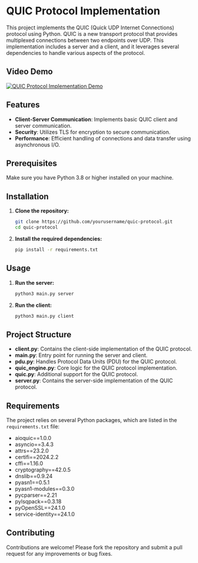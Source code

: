 # QUIC Protocol Implementation

This project implements the QUIC (Quick UDP Internet Connections) protocol using Python. QUIC is a new transport protocol that provides multiplexed connections between two endpoints over UDP. This implementation includes a server and a client, and it leverages several dependencies to handle various aspects of the protocol.

## Video Demo

[![QUIC Protocol Implementation Demo](https://github.com/PrayujaTeli/Chat-Protocol/blob/main/thumbnail.jpg)](https://github.com/PrayujaTeli/Chat-Protocol/blob/4523948198f324e230133fe646b15945a95b994f/Chat-Protocol-Demo.mp4)


## Features

- **Client-Server Communication**: Implements basic QUIC client and server communication.
- **Security**: Utilizes TLS for encryption to secure communication.
- **Performance**: Efficient handling of connections and data transfer using asynchronous I/O.

## Prerequisites

Make sure you have Python 3.8 or higher installed on your machine.

## Installation

1. **Clone the repository:**

    ```sh
    git clone https://github.com/yourusername/quic-protocol.git
    cd quic-protocol
    ```

2. **Install the required dependencies:**

    ```sh
    pip install -r requirements.txt
    ```

## Usage

1. **Run the server:**

    ```sh
    python3 main.py server
    ```

2. **Run the client:**

    ```sh
    python3 main.py client
    ```

## Project Structure

- **client.py**: Contains the client-side implementation of the QUIC protocol.
- **main.py**: Entry point for running the server and client.
- **pdu.py**: Handles Protocol Data Units (PDU) for the QUIC protocol.
- **quic_engine.py**: Core logic for the QUIC protocol implementation.
- **quic.py**: Additional support for the QUIC protocol.
- **server.py**: Contains the server-side implementation of the QUIC protocol.

## Requirements

The project relies on several Python packages, which are listed in the `requirements.txt` file:

- aioquic==1.0.0
- asyncio==3.4.3
- attrs==23.2.0
- certifi==2024.2.2
- cffi==1.16.0
- cryptography==42.0.5
- dnslib==0.9.24
- pyasn1==0.5.1
- pyasn1-modules==0.3.0
- pycparser==2.21
- pylsqpack==0.3.18
- pyOpenSSL==24.1.0
- service-identity==24.1.0

## Contributing

Contributions are welcome! Please fork the repository and submit a pull request for any improvements or bug fixes.
